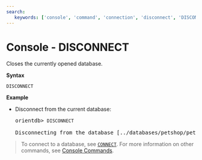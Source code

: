 ```yaml
---
search:
   keywords: ['console', 'command', 'connection', 'disconnect', 'DISCONNECT']
---
```


# Console - DISCONNECT

Closes the currently opened database.

**Syntax**

```
DISCONNECT
```

**Example**

- Disconnect from the current database:

  <pre>
  orientdb> <code class='lang-sql userinput'>DISCONNECT</code>

  Disconnecting from the database [../databases/petshop/petshop]...OK
  </pre>

>To connect to a database, see [`CONNECT`](Console-Command-Connect.md).  For more information on other commands, see [Console Commands](Console-Commands.md).
